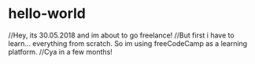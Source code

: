 # hello-world

//Hey, its 30.05.2018 and im about to go freelance! 
//But first i have to learn... everything from scratch. So im using freeCodeCamp as a learning platform.
//Cya in a few months!
